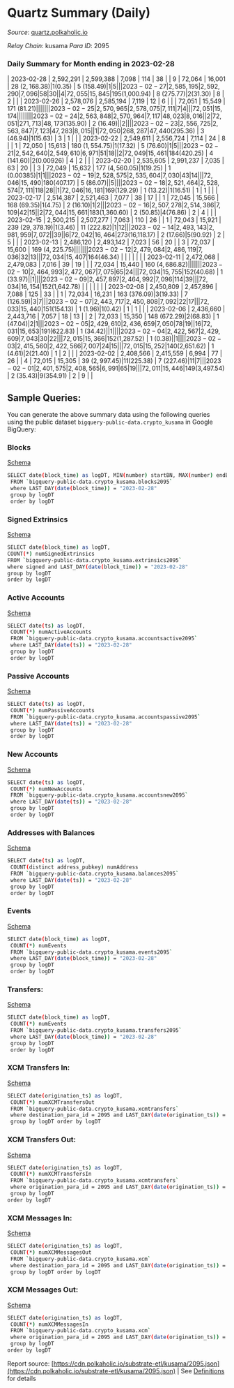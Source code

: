 # Quartz Summary (Daily)

_Source_: [quartz.polkaholic.io](https://quartz.polkaholic.io)

*Relay Chain*: kusama
*Para ID*: 2095



### Daily Summary for Month ending in 2023-02-28


| 2023-02-28 | 2,592,291 | 2,599,388 | 7,098 | 114 | 38 |  | 9 | 72,064 | 16,001 | 28 ($2,168.38) | 1 ($0.35) | 5 ($158.49) | 1 | 5 |  |
| 2023-02-27 | 2,585,195 | 2,592,290 | 7,096 | 58 | 30 |  | 4 | 72,055 | 15,845 | 195 ($1,000.94) | 8 ($275.77) | 2 ($31.30) | 8 | 2 |  |
| 2023-02-26 | 2,578,076 | 2,585,194 | 7,119 | 12 | 6 |  |  | 72,051 | 15,549 | 171 ($81.21) |   |   |  |  |  |
| 2023-02-25 | 2,570,965 | 2,578,075 | 7,111 | 7 | 4 |  |  | 72,051 | 15,174 |   |   |   |  |  |  |
| 2023-02-24 | 2,563,848 | 2,570,964 | 7,117 | 48,023 | 8,016 |  | 2 | 72,051 | 271,713 | 48,173 ($135.90) | 2 ($16.49) |   | 2 |  |  |
| 2023-02-23 | 2,556,725 | 2,563,847 | 7,123 | 47,283 | 8,015 |  | 1 | 72,050 | 268,287 | 47,440 ($295.36) | 3 ($46.94) | 1 ($15.63) | 3 | 1 |  |
| 2023-02-22 | 2,549,611 | 2,556,724 | 7,114 | 24 | 8 |  | 1 | 72,050 | 15,613 | 180 ($1,554.75) | 1 ($17.32) | 5 ($76.60) | 1 | 5 |  |
| 2023-02-21 | 2,542,640 | 2,549,610 | 6,971 | 51 | 18 |  | 2 | 72,049 | 15,461 | 184 ($420.25) | 4 ($141.60) | 2 ($0.00926) | 4 | 2 |  |
| 2023-02-20 | 2,535,605 | 2,991,237 | 7,035 | 63 | 20 |  | 3 | 72,049 | 15,632 | 177 ($4,560.05) | 1 ($19.25) | 1 ($0.00385) | 1 | 1 |  |
| 2023-02-19 | 2,528,575 | 2,535,604 | 7,030 | 43 | 14 |  |  | 72,046 | 15,490 | 180 ($407.17) | 5 ($86.07) |   | 5 |  |  |
| 2023-02-18 | 2,521,464 | 2,528,574 | 7,111 | 118 | 28 |  | 1 | 72,046 | 16,181 | 169 ($129.29) | 1 ($13.22) | 1 ($16.51) | 1 | 1 |  |
| 2023-02-17 | 2,514,387 | 2,521,463 | 7,077 | 38 | 17 |  | 1 | 72,045 | 15,566 | 168 ($69.35) | 1 ($4.75) | 2 ($16.10) | 1 | 2 |  |
| 2023-02-16 | 2,507,278 | 2,514,386 | 7,109 | 42 | 15 |  | 2 | 72,044 | 15,661 | 183 ($1,360.60) | 2 ($50.85) | 4 ($76.86) | 2 | 4 |  |
| 2023-02-15 | 2,500,215 | 2,507,277 | 7,063 | 110 | 26 |  | 1 | 72,043 | 15,921 | 239 ($29,378.19) | 1 ($3.46) | 11 ($222.82) | 1 | 12 |  |
| 2023-02-14 | 2,493,143 | 2,981,959 | 7,072 |  | 39 |  | 6 | 72,042 | 16,464 | 273 ($16,118.17) | 2 ($17.66) | 5 ($90.92) | 2 | 5 |  |
| 2023-02-13 | 2,486,120 | 2,493,142 | 7,023 | 56 | 20 |  | 3 | 72,037 | 15,600 | 169 ($4,225.75) |   |   |  |  |  |
| 2023-02-12 | 2,479,084 | 2,486,119 | 7,036 | 32 | 13 |  |  | 72,034 | 15,407 | 164 ($46.34) |   |   |  |  |  |
| 2023-02-11 | 2,472,068 | 2,479,083 | 7,016 | 39 | 19 |  |  | 72,034 | 15,440 | 160 ($4,686.82) |   |   |  |  |  |
| 2023-02-10 | 2,464,993 | 2,472,067 | 7,075 | 65 | 24 |  |  | 72,034 | 15,755 | 152 ($40.68) | 1 ($33.97) |   | 1 |  |  |
| 2023-02-09 | 2,457,897 | 2,464,992 | 7,096 | 114 | 39 |  |  | 72,034 | 16,154 | 152 ($1,642.78) |   |   |  |  |  |
| 2023-02-08 | 2,450,809 | 2,457,896 | 7,088 | 125 | 33 |  | 1 | 72,034 | 16,231 | 163 ($376.09) | 3 ($19.33) | 7 ($126.59) | 3 | 7 |  |
| 2023-02-07 | 2,443,717 | 2,450,808 | 7,092 | 22 | 17 |  |  | 72,033 | 15,440 | 151 ($154.13) | 1 ($1.96) | 1 ($0.42) | 1 | 1 |  |
| 2023-02-06 | 2,436,660 | 2,443,716 | 7,057 | 18 | 13 |  | 2 | 72,033 | 15,350 | 148 ($672.29) | 2 ($68.83) | 1 ($47.04) | 2 | 1 |  |
| 2023-02-05 | 2,429,610 | 2,436,659 | 7,050 | 78 | 19 |  | 16 | 72,031 | 15,653 | 191 ($622.83) | 1 ($34.42) |   | 1 |  |  |
| 2023-02-04 | 2,422,567 | 2,429,609 | 7,043 | 30 | 22 |  |  | 72,015 | 15,366 | 152 ($1,287.52) | 1 ($0.38) |   | 1 |  |  |
| 2023-02-03 | 2,415,560 | 2,422,566 | 7,007 | 24 | 15 |  |  | 72,015 | 15,252 | 140 ($2,651.62) | 1 ($4.61) | 2 ($21.40) | 1 | 2 |  |
| 2023-02-02 | 2,408,566 | 2,415,559 | 6,994 | 77 | 26 |  | 4 | 72,015 | 15,305 | 39 ($2,997.45) | 11 ($225.38) | 7 ($227.46) | 11 | 7 |  |
| 2023-02-01 | 2,401,575 | 2,408,565 | 6,991 | 65 | 19 |  |  | 72,011 | 15,446 | 149 ($3,497.54) | 2 ($35.43) | 9 ($354.91) | 2 | 9 |  |

## Sample Queries:
You can generate the above summary data using the following queries using the public dataset `bigquery-public-data.crypto_kusama` in Google BigQuery:


### Blocks 

[Schema](https://github.com/colorfulnotion/substrate-etl/blob/main/schema/blocks.json)

```bash
SELECT date(block_time) as logDT, MIN(number) startBN, MAX(number) endBN, COUNT(*) numBlocks 
 FROM `bigquery-public-data.crypto_kusama.blocks2095`  
 where LAST_DAY(date(block_time)) = "2023-02-28" 
 group by logDT 
 order by logDT
```

### Signed Extrinsics 

[Schema](https://github.com/colorfulnotion/substrate-etl/blob/main/schema/extrinsics.json)

```bash
SELECT date(block_time) as logDT, 
COUNT(*) numSignedExtrinsics 
FROM `bigquery-public-data.crypto_kusama.extrinsics2095`  
where signed and LAST_DAY(date(block_time)) = "2023-02-28" 
group by logDT 
order by logDT
```

### Active Accounts 

[Schema](https://github.com/colorfulnotion/substrate-etl/blob/main/schema/accountsactive.json)

```bash
SELECT date(ts) as logDT, 
 COUNT(*) numActiveAccounts 
 FROM `bigquery-public-data.crypto_kusama.accountsactive2095` 
 where LAST_DAY(date(ts)) = "2023-02-28" 
 group by logDT 
 order by logDT
```

### Passive Accounts 

[Schema](https://github.com/colorfulnotion/substrate-etl/blob/main/schema/accountspassive.json)

```bash
SELECT date(ts) as logDT, 
 COUNT(*) numPassiveAccounts 
 FROM `bigquery-public-data.crypto_kusama.accountspassive2095` 
 where LAST_DAY(date(ts)) = "2023-02-28" 
 group by logDT 
 order by logDT
```

### New Accounts 

[Schema](https://github.com/colorfulnotion/substrate-etl/blob/main/schema/accountsnew.json)

```bash
SELECT date(ts) as logDT, 
 COUNT(*) numNewAccounts 
 FROM `bigquery-public-data.crypto_kusama.accountsnew2095` 
 where LAST_DAY(date(ts)) = "2023-02-28" 
 group by logDT
 order by logDT
```

### Addresses with Balances 

[Schema](https://github.com/colorfulnotion/substrate-etl/blob/main/schema/balances.json)

```bash
SELECT date(ts) as logDT,
 COUNT(distinct address_pubkey) numAddress 
 FROM `bigquery-public-data.crypto_kusama.balances2095` 
 where LAST_DAY(date(ts)) = "2023-02-28" 
 group by logDT 
 order by logDT
```

### Events 

[Schema](https://github.com/colorfulnotion/substrate-etl/blob/main/schema/events.json)

```bash
SELECT date(block_time) as logDT, 
 COUNT(*) numEvents 
 FROM `bigquery-public-data.crypto_kusama.events2095` 
 where LAST_DAY(date(block_time)) = "2023-02-28" 
 group by logDT 
 order by logDT
```

### Transfers:

[Schema](https://github.com/colorfulnotion/substrate-etl/blob/main/schema/transfers.json)

```bash
SELECT date(block_time) as logDT, 
 COUNT(*) numEvents 
 FROM `bigquery-public-data.crypto_kusama.transfers2095` 
 where LAST_DAY(date(block_time)) = "2023-02-28" 
 group by logDT 
 order by logDT
```

### XCM Transfers In: 

[Schema](https://github.com/colorfulnotion/substrate-etl/blob/main/schema/xcmtransfers.json)

```bash
SELECT date(origination_ts) as logDT, 
 COUNT(*) numXCMTransfersOut 
 FROM `bigquery-public-data.crypto_kusama.xcmtransfers` 
 where destination_para_id = 2095 and LAST_DAY(date(origination_ts)) = "2023-02-28" 
 group by logDT order by logDT
```

### XCM Transfers Out: 

[Schema](https://github.com/colorfulnotion/substrate-etl/blob/main/schema/xcmtransfers.json)

```bash
SELECT date(origination_ts) as logDT, 
 COUNT(*) numXCMTransfersIn 
 FROM `bigquery-public-data.crypto_kusama.xcmtransfers` 
 where origination_para_id = 2095 and LAST_DAY(date(origination_ts)) = "2023-02-28" 
 group by logDT 
order by logDT
```

### XCM Messages In: 

[Schema](https://github.com/colorfulnotion/substrate-etl/blob/main/schema/xcm.json)

```bash
SELECT date(origination_ts) as logDT, 
 COUNT(*) numXCMMessagesOut 
 FROM `bigquery-public-data.crypto_kusama.xcm` 
 where destination_para_id = 2095 and LAST_DAY(date(origination_ts)) = "2023-02-28" 
 group by logDT order by logDT
```

### XCM Messages Out: 

[Schema](https://github.com/colorfulnotion/substrate-etl/blob/main/schema/xcm.json)

```bash
SELECT date(origination_ts) as logDT, 
 COUNT(*) numXCMMessagesIn 
 FROM `bigquery-public-data.crypto_kusama.xcm` 
 where origination_para_id = 2095 and LAST_DAY(date(origination_ts)) = "2023-02-28" 
 group by logDT 
order by logDT
```


Report source: [https://cdn.polkaholic.io/substrate-etl/kusama/2095.json](https://cdn.polkaholic.io/substrate-etl/kusama/2095.json) | See [Definitions](/DEFINITIONS.md) for details
